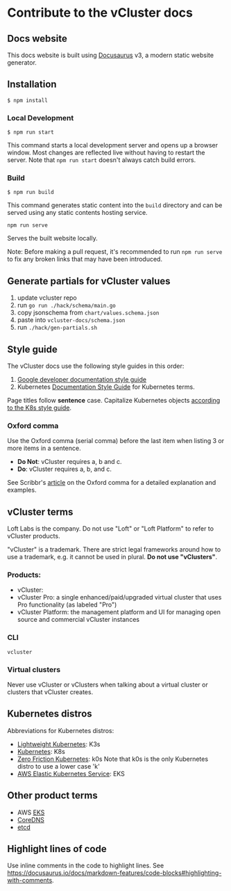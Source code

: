 # Contribute to the vCluster docs

## Docs website

This docs website is built using [Docusaurus](https://docusaurus.io/) v3, a modern static website generator.

## Installation

```
$ npm install
```

### Local Development

```
$ npm run start
```

This command starts a local development server and opens up a browser window. Most changes are reflected live without having to restart the server.
Note that `npm run start` doesn't always catch build errors.

### Build

```
$ npm run build
```

This command generates static content into the `build` directory and can be served using any static contents hosting service.

`npm run serve`

Serves the built website locally.

Note: Before making a pull request, it's recommended to run `npm run serve` to fix any broken links that may have been introduced. 

## Generate partials for vCluster values

1. update vcluster repo
2. run `go run ./hack/schema/main.go`
3. copy jsonschema from `chart/values.schema.json`
4. paste into `vcluster-docs/schema.json`
5. run `./hack/gen-partials.sh`


## Style guide

The vCluster docs use the following style guides in this order:

1. [Google developer documentation style guide](https://developers.google.com/style)
2. Kubernetes [Documentation Style Guide](https://kubernetes.io/docs/contribute/style/style-guide/) for Kubernetes terms.

Page titles follow **sentence** case. Capitalize Kubernetes objects [according to the K8s style guide](https://kubernetes.io/docs/contribute/style/style-guide/#documentation-formatting-standards).

### Oxford comma

Use the Oxford comma (serial comma) before the last item when listing 3 or more items in a sentence.

- **Do Not**: vCluster requires a, b and c.
- **Do**: vCluster requires a, b, and c.

See Scribbr's [article](https://www.scribbr.com/commas/oxford-comma/) on the Oxford comma for a detailed explanation and examples.

## vCluster terms

Loft Labs is the company. Do not use "Loft" or "Loft Platform" to refer to vCluster products.

"vCluster" is a trademark. There are strict legal frameworks around how to use a trademark, e.g. it cannot be used in plural. **Do not use "vClusters"**.

### Products:
  - vCluster: 
  - vCluster Pro: a single enhanced/paid/upgraded virtual cluster that uses Pro functionality (as labeled "Pro")
  - vCluster Platform: the management platform and UI for managing open source and commercial vCluster instances

### CLI

`vcluster`


### Virtual clusters

Never use vCluster or vClusters when talking about a virtual cluster or clusters that vCluster creates.

## Kubernetes distros

Abbreviations for Kubernetes distros:

- [Lightweight Kubernetes](https://k3s.io/): K3s
- [Kubernetes](https://kubernetes.io/): K8s
- [Zero Friction Kubernetes](https://k0sproject.io/ ): k0s  Note that k0s is the only Kubernetes distro to use a lower case 'k'
- [AWS Elastic Kubernetes Service](https://aws.amazon.com/eks/): EKS

## Other product terms

- AWS [EKS](https://aws.amazon.com/eks/)
- [CoreDNS](https://coredns.io/)
- [etcd](https://etcd.io/)


## Highlight lines of code

Use inline comments in the code to highlight lines. See https://docusaurus.io/docs/markdown-features/code-blocks#highlighting-with-comments.
